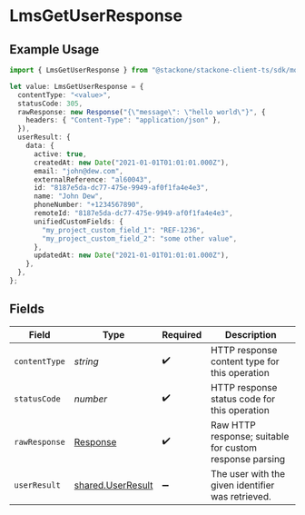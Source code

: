 # LmsGetUserResponse

## Example Usage

```typescript
import { LmsGetUserResponse } from "@stackone/stackone-client-ts/sdk/models/operations";

let value: LmsGetUserResponse = {
  contentType: "<value>",
  statusCode: 305,
  rawResponse: new Response("{\"message\": \"hello world\"}", {
    headers: { "Content-Type": "application/json" },
  }),
  userResult: {
    data: {
      active: true,
      createdAt: new Date("2021-01-01T01:01:01.000Z"),
      email: "john@dew.com",
      externalReference: "al60043",
      id: "8187e5da-dc77-475e-9949-af0f1fa4e4e3",
      name: "John Dew",
      phoneNumber: "+1234567890",
      remoteId: "8187e5da-dc77-475e-9949-af0f1fa4e4e3",
      unifiedCustomFields: {
        "my_project_custom_field_1": "REF-1236",
        "my_project_custom_field_2": "some other value",
      },
      updatedAt: new Date("2021-01-01T01:01:01.000Z"),
    },
  },
};
```

## Fields

| Field                                                                 | Type                                                                  | Required                                                              | Description                                                           |
| --------------------------------------------------------------------- | --------------------------------------------------------------------- | --------------------------------------------------------------------- | --------------------------------------------------------------------- |
| `contentType`                                                         | *string*                                                              | :heavy_check_mark:                                                    | HTTP response content type for this operation                         |
| `statusCode`                                                          | *number*                                                              | :heavy_check_mark:                                                    | HTTP response status code for this operation                          |
| `rawResponse`                                                         | [Response](https://developer.mozilla.org/en-US/docs/Web/API/Response) | :heavy_check_mark:                                                    | Raw HTTP response; suitable for custom response parsing               |
| `userResult`                                                          | [shared.UserResult](../../../sdk/models/shared/userresult.md)         | :heavy_minus_sign:                                                    | The user with the given identifier was retrieved.                     |